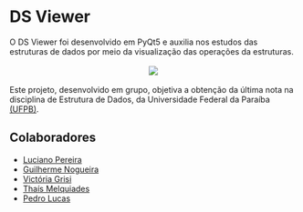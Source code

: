 # DS Viewer

<div> O DS Viewer foi desenvolvido em PyQt5 e auxilia nos estudos das estruturas de dados por meio da visualização das operações da estruturas. </div>

<br>
    <div align="center">
    <img src="https://github.com/luci18530/PROJETOED/blob/main/assets/telaInicial.png"  tilte = "Imagem tela incial">
    </div>
</br>

<div> Este projeto, desenvolvido em grupo, objetiva a obtenção da última nota na disciplina de Estrutura de Dados, da Universidade Federal da Paraíba <a href = http://ci.ufpb.br/>(UFPB)</a>.</div>

## Colaboradores
- [Luciano Pereira](https://github.com/luci18530)
- [Guilherme Nogueira](https://github.com/guigasauro)
- [Victória Grisi](https://github.com/voczie)
- [Thaís Melquiades](https://github.com/tmelquiades)
- [Pedro Lucas](https://github.com/JovemPedr0)
